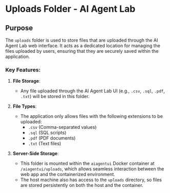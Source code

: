 # Uploads Folder - AI Agent Lab

## Purpose

The `uploads` folder is used to store files that are uploaded through the AI Agent Lab web interface. It acts as a dedicated location for managing the files uploaded by users, ensuring that they are securely saved within the application.

### Key Features:
1. **File Storage**:
   - Any file uploaded through the AI Agent Lab UI (e.g., `.csv`, `.sql`, `.pdf`, `.txt`) will be stored in this folder.
   
2. **File Types**:
   - The application only allows files with the following extensions to be uploaded:
     - `.csv` (Comma-separated values)
     - `.sql` (SQL scripts)
     - `.pdf` (PDF documents)
     - `.txt` (Text files)
  
3. **Server-Side Storage**:
   - This folder is mounted within the `aiagentui` Docker container at `/aiagentui/uploads`, which allows seamless interaction between the web app and the containerized environment.
   - The host machine also has access to the `uploads` directory, so files are stored persistently on both the host and the container.
   